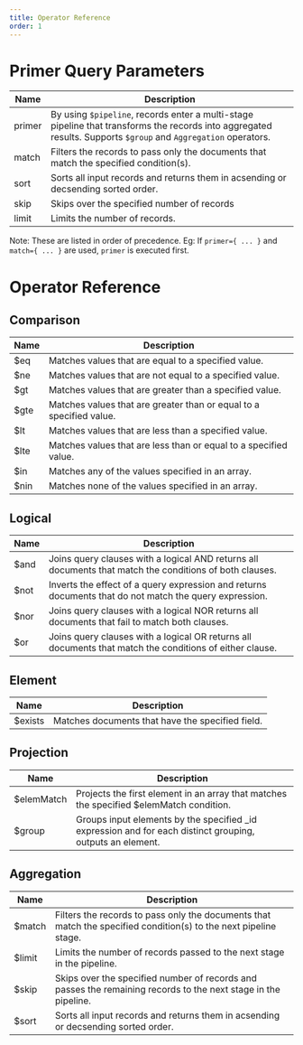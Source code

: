```yaml
---
title: Operator Reference
order: 1
---
```

# Primer Query Parameters

|Name|Description|
|---|---|
|primer|By using `$pipeline`, records enter a multi-stage pipeline that transforms the records into aggregated results. Supports `$group` and `Aggregation` operators.|
|match|Filters the records to pass only the documents that match the specified condition(s).|
|sort|Sorts all input records and returns them in acsending or decsending sorted order.|
|skip|Skips over the specified number of records|
|limit|Limits the number of records.|

Note: These are listed in order of precedence. Eg: If `primer={ ... }` and `match={ ... }` are used, `primer` is executed first. 

# Operator Reference

## Comparison
<TableWrap>

|Name|Description|
|---|---|
|$eq|Matches values that are equal to a specified value.|
|$ne|Matches values that are not equal to a specified value.|
|$gt|Matches values that are greater than a specified value.|
|$gte|Matches values that are greater than or equal to a specified value.
|$lt|Matches values that are less than a specified value.|
|$lte|Matches values that are less than or equal to a specified value.|
|$in|Matches any of the values specified in an array.|
|$nin|Matches none of the values specified in an array.|

</TableWrap>

## Logical

<TableWrap>

|Name|Description|
|---|---|
|$and|Joins query clauses with a logical AND returns all documents that match the conditions of both clauses.|
|$not|Inverts the effect of a query expression and returns documents that do not match the query expression.|
|$nor|Joins query clauses with a logical NOR returns all documents that fail to match both clauses.|
|$or|Joins query clauses with a logical OR returns all documents that match the conditions of either clause.|


</TableWrap>

## Element

<TableWrap>

|Name|Description|
|---|---|
|$exists|Matches documents that have the specified field.|

</TableWrap>

<!-- ## Aggregation
<TableWrap>

|Name|Description|
|---|---|
|$sum|Sums all values with a specified value.|
|$avg|Averages all values with a specified value.|
|$max|Determines maximum of a specified value.|
|$min|Determines minimum of a specified value.|
</TableWrap> -->


## Projection
<TableWrap>

|Name|Description|
|---|---|
|$elemMatch|Projects the first element in an array that matches the specified $elemMatch condition.|
|$group|Groups input elements by the specified _id expression and for each distinct grouping, outputs an element.|
</TableWrap>

## Aggregation
|Name|Description|
|---|---|
|$match|Filters the records to pass only the documents that match the specified condition(s) to the next pipeline stage.|
|$limit|Limits the number of records passed to the next stage in the pipeline.|
|$skip|Skips over the specified number of records and passes the remaining records to the next stage in the pipeline.|
|$sort|Sorts all input records and returns them in acsending or decsending sorted order.|

